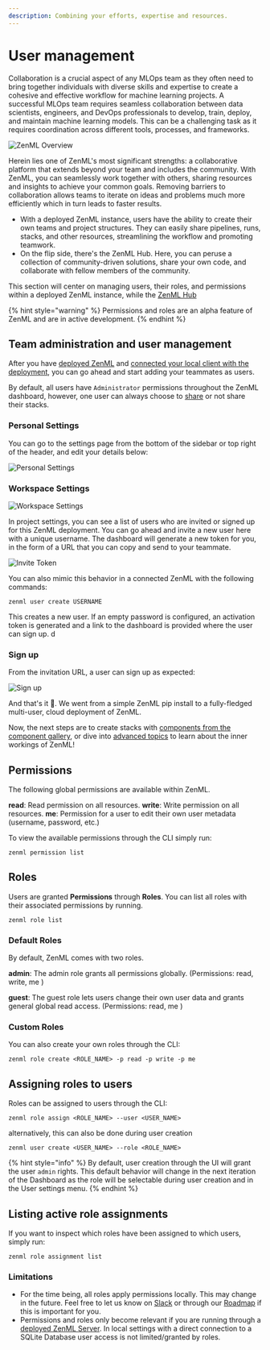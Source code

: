 ```yaml
---
description: Combining your efforts, expertise and resources.
---
```


# User management

Collaboration is a crucial aspect of any MLOps team as they often need to bring together individuals with diverse skills and expertise to create a cohesive and effective workflow for machine learning projects. A successful MLOps team requires seamless collaboration between data scientists, engineers, and DevOps professionals to develop, train, deploy, and maintain machine learning models. This can be a challenging task as it requires coordination across different tools, processes, and frameworks.

![ZenML Overview](.gitbook/assets/intro\_zenml\_overview.png)

Herein lies one of ZenML's most significant strengths: a collaborative platform that extends beyond your team and includes the community. With ZenML, you can seamlessly work together with others, sharing resources and insights to achieve your common goals. Removing barriers to collaboration allows teams to iterate on ideas and problems much more efficiently which in turn leads to faster results.

* With a deployed ZenML instance, users have the ability to create their own teams and project structures. They can easily share pipelines, runs, stacks, and other resources, streamlining the workflow and promoting teamwork.
* On the flip side, there's the ZenML Hub. Here, you can peruse a collection of community-driven solutions, share your own code, and collaborate with fellow members of the community.

This section will center on managing users, their roles, and permissions within a deployed ZenML instance, while the [ZenML Hub](../../user-guide/advanced-guide/zenml-hub.md)

{% hint style="warning" %}
Permissions and roles are an alpha feature of ZenML and are in active development.
{% endhint %}

## Team administration and user management

After you have [deployed ZenML](../../getting-started/deploying-zenml/deploying-zenml.md) and [connected your local client with the deployment](../production-fundamentals/production-fundamentals.md), you can go ahead and start adding your teammates as users.

By default, all users have `Administrator` permissions throughout the ZenML dashboard, however, one user can always choose to [share](../stacks/managing-stacks.md#sharing-stacks-over-a-zenml-server) or not share their stacks.

### Personal Settings

You can go to the settings page from the bottom of the sidebar or top right of the header, and edit your details below:

![Personal Settings](../../assets/starter\_guide/collaboration/01\_personal\_settings.png)

### Workspace Settings

![Workspace Settings](../../assets/starter\_guide/collaboration/02\_project\_settings.png)

In project settings, you can see a list of users who are invited or signed up for this ZenML deployment. You can go ahead and invite a new user here with a unique username. The dashboard will generate a new token for you, in the form of a URL that you can copy and send to your teammate.

![Invite Token](../../assets/starter\_guide/collaboration/03\_invite\_token.png)

You can also mimic this behavior in a connected ZenML with the following commands:

```shell
zenml user create USERNAME
```

This creates a new user. If an empty password is configured, an activation token is generated and a link to the dashboard is provided where the user can sign up. d

### Sign up

From the invitation URL, a user can sign up as expected:

![Sign up](../../assets/starter\_guide/collaboration/04\_sign\_up.png)

And that's it 🚀. We went from a simple ZenML pip install to a fully-fledged multi-user, cloud deployment of ZenML.

Now, the next steps are to create stacks with [components from the component gallery](../../learning/component-gallery/categories.md), or dive into [advanced topics](../../advanced-guide/pipelines/pipelines.md) to learn about the inner workings of ZenML!

## Permissions

The following global permissions are available within ZenML.

**read**: Read permission on all resources. **write**: Write permission on all resources. **me**: Permission for a user to edit their own user metadata (username, password, etc.)

To view the available permissions through the CLI simply run:

`zenml permission list`

## Roles

Users are granted **Permissions** through **Roles**. You can list all roles with their associated permissions by running.

`zenml role list`

### Default Roles

By default, ZenML comes with two roles.

**admin**: The admin role grants all permissions globally. (Permissions: read, write, me )

**guest**: The guest role lets users change their own user data and grants general global read access. (Permissions: read, me )

### Custom Roles

You can also create your own roles through the CLI:

`zenml role create <ROLE_NAME> -p read -p write -p me`

## Assigning roles to users

Roles can be assigned to users through the CLI:

`zenml role assign <ROLE_NAME> --user <USER_NAME>`

alternatively, this can also be done during user creation

`zenml user create <USER_NAME> --role <ROLE_NAME>`

{% hint style="info" %}
By default, user creation through the UI will grant the user `admin` rights. This default behavior will change in the next iteration of the Dashboard as the role will be selectable during user creation and in the User settings menu.
{% endhint %}

## Listing active role assignments

If you want to inspect which roles have been assigned to which users, simply run:

`zenml role assignment list`

### Limitations

* For the time being, all roles apply permissions locally. This may change in the future. Feel free to let us know on [Slack](https://zenml.slack.com/join/shared\_invite/zt-t4aw242p-K6aCaUjhnxNOrLR7bcAb7g#/shared-invite/email) or through our [Roadmap](https://zenml.hellonext.co/roadmap) if this is important for you.
* Permissions and roles only become relevant if you are running through a [deployed ZenML Server](https://docs.zenml.io/getting-started/deploying-zenml). In local settings with a direct connection to a SQLite Database user access is not limited/granted by roles.
